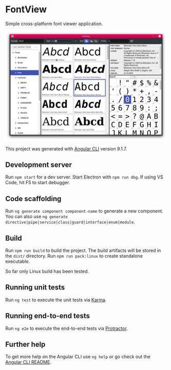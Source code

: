 # FontView

Simple cross-platform font viewer application.

![FontView screenshot](screenshot.png?raw=true)

This project was generated with [Angular CLI](https://github.com/angular/angular-cli) version 9.1.7.

## Development server

Run `npm start` for a dev server. Start Electron with `npm run dbg`. If using VS Code, hit F5 to start debugger.

## Code scaffolding

Run `ng generate component component-name` to generate a new component. You can also use `ng generate directive|pipe|service|class|guard|interface|enum|module`.

## Build

Run `npm run build` to build the project. The build artifacts will be stored in the `dist/` directory. Run `npm run pack:linux` to create standalone executable.

So far only Linux build has been tested.

## Running unit tests

Run `ng test` to execute the unit tests via [Karma](https://karma-runner.github.io).

## Running end-to-end tests

Run `ng e2e` to execute the end-to-end tests via [Protractor](http://www.protractortest.org/).

## Further help

To get more help on the Angular CLI use `ng help` or go check out the [Angular CLI README](https://github.com/angular/angular-cli/blob/master/README.md).
